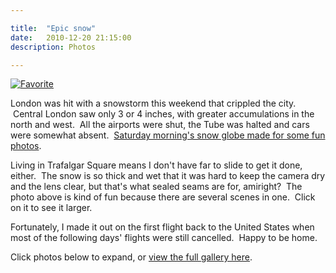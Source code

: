 ```yaml
---

title:  "Epic snow"
date:   2010-12-20 21:15:00
description: Photos

---
```


<a data-flickr-embed="true"  href="https://www.flickr.com/photos/benmurray/5283485731/in/album-72157625528944431/" title="Favorite"><img src="https://farm6.staticflickr.com/5170/5283485731_4a39f0c3fe_z.jpg" class="wide-img" alt="Favorite"></a><script async src="//embedr.flickr.com/assets/client-code.js" charset="utf-8"></script>

London was hit with a snowstorm this weekend that crippled the city.  Central London saw only 3 or 4 inches, with greater accumulations in the north and west.  All the airports were shut, the Tube was halted and cars were somewhat absent.  [Saturday morning's snow globe made for some fun photos](http://www.flickr.com/photos/benmurray/sets/72157625528944431/with/5284089940/).

Living in Trafalgar Square means I don't have far to slide to get it done, either.  The snow is so thick and wet that it was hard to keep the camera dry and the lens clear, but that's what sealed seams are for, amiright?  The photo above is kind of fun because there are several scenes in one.  Click on it to see it larger.

Fortunately, I made it out on the first flight back to the United States when most of the following days' flights were still cancelled.  Happy to be home.

Click photos below to expand, or [view the full gallery here](http://photos.benmurray.us/Travel/Winter-in-London/i-sq98pFF_).